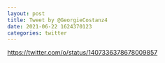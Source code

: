 ```yaml
--- 
layout: post 
title: Tweet by @GeorgieCostanz4 
date: 2021-06-22 1624370123 
categories: twitter 
--- 
```

https://twitter.com/o/status/1407336378678009857